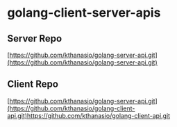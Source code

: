 # golang-client-server-apis

## Server Repo
[https://github.com/kthanasio/golang-server-api.git](https://github.com/kthanasio/golang-server-api.git)

## Client Repo
[https://github.com/kthanasio/golang-server-api.git](https://github.com/kthanasio/golang-client-api.git)https://github.com/kthanasio/golang-client-api.git

